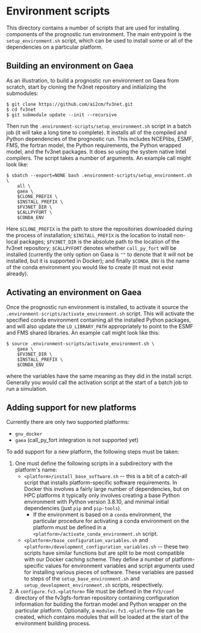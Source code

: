 # Environment scripts

This directory contains a number of scripts that are used for installing
components of the prognostic run environment.  The main entrypoint is the
`setup_environment.sh` script, which can be used to install some or all of the
dependencies on a particular platform.  

## Building an environment on Gaea

As an illustration, to build a prognostic run environment on Gaea from scratch,
start by cloning the fv3net repository and initializing the submodules:
```
$ git clone https://github.com/ai2cm/fv3net.git
$ cd fv3net
$ git submodule update --init --recursive
```
Then run the `.environment-scripts/setup_environment.sh` script in a batch job
(it will take a long time to complete).  It installs all of the compiled and
Python dependencies of the prognostic run.  This includes NCEPlibs, ESMF, FMS,
the fortran model, the Python requirements, the Python wrapped model, and the
fv3net packages.  It does so using the system native Intel compilers.  The
script takes a number of arguments.  An example call might look like:
```
$ sbatch --export=NONE bash .environment-scripts/setup_environment.sh \
    all \
    gaea \
    $CLONE_PREFIX \
    $INSTALL_PREFIX \
    $FV3NET_DIR \
    $CALLPYFORT \
    $CONDA_ENV
```
Here `$CLONE_PREFIX` is the path to store the repositories downloaded during the
process of installation; `$INSTALL_PREFIX` is the location to install non-local
packages; `$FV3NET_DIR` is the absolute path to the location of the fv3net
repository; `$CALLPYFORT` denotes whether `call_py_fort` will be installed
(currently the only option on Gaea is `""` to denote that it will not be
installed, but it is supported in Docker); and finally `$CONDA_ENV` is the name
of the conda environment you would like to create (it must not exist already).

## Activating an environment on Gaea

Once the prognostic run environment is installed, to activate it source the
`.environment-scripts/activate_environment.sh` script.  This will activate the
specified conda environment containing all the installed Python packages, and
will also update the `LD_LIBRARY_PATH` appropriately to point to the ESMF and
FMS shared libraries.  An example call might look like this:
```
$ source .environment-scripts/activate_environment.sh \
    gaea \
    $FV3NET_DIR \
    $INSTALL_PREFIX \
    $CONDA_ENV
```
where the variables have the same meaning as they did in the install script.
Generally you would call the activation script at the start of a batch job to
run a simulation.

## Adding support for new platforms

Currently there are only two supported platforms:

- `gnu_docker`
- `gaea` (call_py_fort integration is not supported yet)

To add support for a new platform, the following steps must be taken:

1. One must define the following scripts in a subdirectory with the platform's
   name:
   - `<platform>/install_base_software.sh` -- this is a bit of a catch-all
     script that installs platform-specific software requirements.  In Docker
     this involves a fairly large number of dependencies, but on HPC platforms
     it typically only involves creating a base Python environment with Python
     version 3.8.10, and minimal initial dependencies (just `pip` and
     `pip-tools`).  
     - If the environment is based on a `conda` environment, the particular
       procedure for activating a conda environment on the platform must be
       defined in a `<platform>/activate_conda_environment.sh` script.
   - `<platform>/base_configuration_variables.sh` and
     `<platform>/development_configuration_variables.sh` -- these two scripts
     have similar functions but are split to be most compatible with our Docker
     caching scheme.  They define a number of platform-specific values for
     environment variables and script arguments used for installing various
     pieces of software. These variables are passed to steps of the
     `setup_base_environment.sh` and `setup_development_environment.sh` scripts,
     respectively.
2. A `configure.fv3.<platform>` file must be defined in the `FV3/conf` directory
   of the fv3gfs-fortran repository containing configuration information for
   building the fortran model and Python wrapper on the particular platform.
   Optionally, a `modules.fv3.<platform>` file can be created, which contains
   modules that will be loaded at the start of the environment building process.
